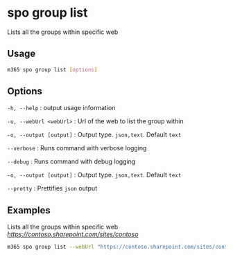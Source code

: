 # spo group list

Lists all the groups within specific web

## Usage

```sh
m365 spo group list [options]
```

## Options

`-h, --help`
: output usage information

`-u, --webUrl <webUrl>`
: Url of the web to list the group within

`-o, --output [output]`
: Output type. `json,text`. Default `text`

`--verbose`
: Runs command with verbose logging

`--debug`
: Runs command with debug logging

`-o, --output [output]`
: Output type. `json,text`. Default `text`

`--pretty`
: Prettifies `json` output

## Examples

Lists all the groups within specific web _https://contoso.sharepoint.com/sites/contoso_

```sh
m365 spo group list --webUrl "https://contoso.sharepoint.com/sites/contoso"
```
